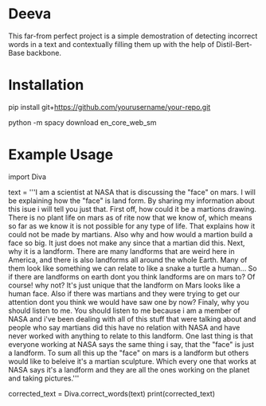 # Deeva

This far-from perfect project is a simple demostration of detecting incorrect words in a text
and contextually filling them up with the help of Distil-Bert-Base backbone. 

# Installation

pip install git+https://github.com/yourusername/your-repo.git

python -m spacy download en_core_web_sm

# Example Usage

import Diva

text = '''I am a scientist at NASA that is discussing the "face" on mars. I will be explaining how the "face" is
 land form. By sharing my information about this isue i will tell you just that. First off, how could it be a
 martions drawing. There is no plant life on mars as of rite now that we know of, which means so far as we know it
 is not possible for any type of life. That explains how it could not be made by martians. Also why and how would a
 martion build a face so big. It just does not make any since that a martian did this. Next, why it is a landform.
 There are many landforms that are weird here in America, and there is also landforms all around the whole Earth.
 Many of them look like something we can relate to like a snake a turtle a human... So if there are landforms on
 earth dont you think landforms are on mars to? Of course! why not? It\'s just unique that the landform on Mars
 looks like a human face. Also if there was martians and they were trying to get our attention dont you think we
 would have saw one by now? Finaly, why you should listen to me. You should listen to me because i am a member
 of NASA and i\'ve been dealing with all of this stuff that were talking about and people who say martians did
 this have no relation with NASA and have never worked with anything to relate to this landform. One last thing
 is that everyone working at NASA says the same thing i say, that the "face" is just a landform. To sum all this
 up the "face" on mars is a landform but others would like to beleive it\'s a martian sculpture. Which every one
 that works at NASA says it\'s a landform and they are all the ones working on the planet and taking pictures.'''

corrected_text = Diva.correct_words(text)
print(corrected_text)



